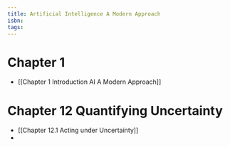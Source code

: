 ```yaml
---
title: Artificial Intelligence A Modern Approach
isbn: 
tags:
---
```


# Chapter 1

- [[Chapter 1 Introduction AI A Modern Approach]]


# Chapter 12 Quantifying Uncertainty

- [[Chapter 12.1 Acting under Uncertainty]]
- 